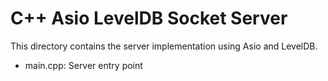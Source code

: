 # C++ Asio LevelDB Socket Server

This directory contains the server implementation using Asio and LevelDB.

- main.cpp: Server entry point
